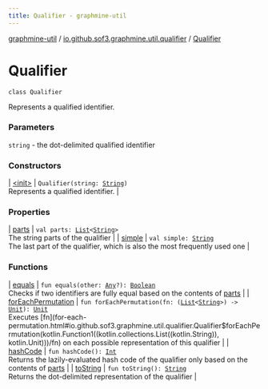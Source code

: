 ```yaml
---
title: Qualifier - graphmine-util
---
```


[graphmine-util](../../index.html) / [io.github.sof3.graphmine.util.qualifier](../index.html) / [Qualifier](./index.html)

# Qualifier

`class Qualifier`

Represents a qualified identifier.

### Parameters

`string` - the dot-delimited qualified identifier

### Constructors

| [&lt;init&gt;](-init-.html) | `Qualifier(string: `[`String`](https://kotlinlang.org/api/latest/jvm/stdlib/kotlin/-string/index.html)`)`<br>Represents a qualified identifier. |

### Properties

| [parts](parts.html) | `val parts: `[`List`](https://kotlinlang.org/api/latest/jvm/stdlib/kotlin.collections/-list/index.html)`<`[`String`](https://kotlinlang.org/api/latest/jvm/stdlib/kotlin/-string/index.html)`>`<br>The string parts of the qualifier |
| [simple](simple.html) | `val simple: `[`String`](https://kotlinlang.org/api/latest/jvm/stdlib/kotlin/-string/index.html)<br>The last part of the qualifier, which is also the most frequently used one |

### Functions

| [equals](equals.html) | `fun equals(other: `[`Any`](https://kotlinlang.org/api/latest/jvm/stdlib/kotlin/-any/index.html)`?): `[`Boolean`](https://kotlinlang.org/api/latest/jvm/stdlib/kotlin/-boolean/index.html)<br>Checks if two identifiers are fully equal based on the contents of [parts](parts.html) |
| [forEachPermutation](for-each-permutation.html) | `fun forEachPermutation(fn: (`[`List`](https://kotlinlang.org/api/latest/jvm/stdlib/kotlin.collections/-list/index.html)`<`[`String`](https://kotlinlang.org/api/latest/jvm/stdlib/kotlin/-string/index.html)`>) -> `[`Unit`](https://kotlinlang.org/api/latest/jvm/stdlib/kotlin/-unit/index.html)`): `[`Unit`](https://kotlinlang.org/api/latest/jvm/stdlib/kotlin/-unit/index.html)<br>Executes [fn](for-each-permutation.html#io.github.sof3.graphmine.util.qualifier.Qualifier$forEachPermutation(kotlin.Function1((kotlin.collections.List((kotlin.String)), kotlin.Unit)))/fn) on each possible representation of this qualifier |
| [hashCode](hash-code.html) | `fun hashCode(): `[`Int`](https://kotlinlang.org/api/latest/jvm/stdlib/kotlin/-int/index.html)<br>Returns the lazily-evaluated hash code of the qualifier only based on the contents of [parts](parts.html) |
| [toString](to-string.html) | `fun toString(): `[`String`](https://kotlinlang.org/api/latest/jvm/stdlib/kotlin/-string/index.html)<br>Returns the dot-delimited representation of the qualifier |

